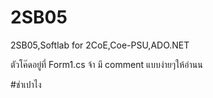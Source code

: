 # 2SB05
2SB05,Softlab for 2CoE,Coe-PSU,ADO.NET

ตัวโค๊ดอยู่ที่ Form1.cs จ้า มี comment แบบง่ายๆให้อ่านน


#ช่าเปาไง
